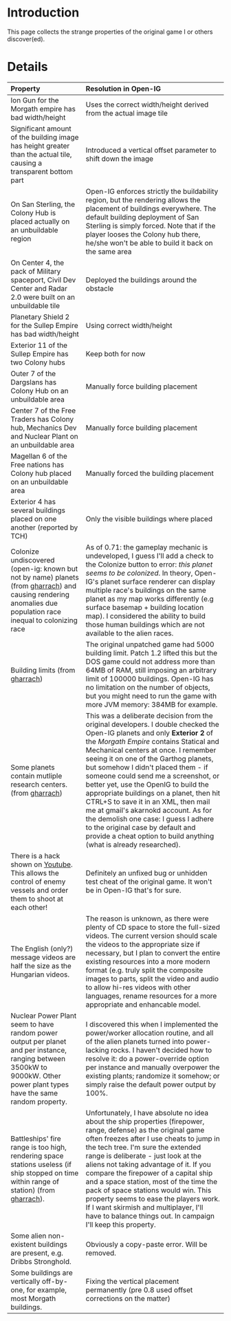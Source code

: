 # Introduction #

This page collects the strange properties of the original game I or others discover(ed).


# Details #

| **Property** | **Resolution in Open-IG** |
|:-------------|:--------------------------|
| Ion Gun for the Morgath empire has bad width/height | Uses the correct width/height derived from the actual image tile |
| Significant amount of the building image has height greater than the actual tile, causing a transparent bottom part | Introduced a vertical offset parameter to shift down the image |
| On San Sterling, the Colony Hub is placed actually on an unbuildable region | Open-IG enforces strictly the buildability region, but the rendering allows the placement of buildings everywhere. The default building deployment of San Sterling is simply forced. Note that if the player looses the Colony hub there, he/she won't be able to build it back on the same area |
| On Center 4, the pack of Military spaceport, Civil Dev Center and Radar 2.0 were built on an unbuildable tile | Deployed the buildings around the obstacle |
| Planetary Shield 2 for the Sullep Empire has bad width/height | Using correct width/height |
| Exterior 11 of the Sullep Empire has two Colony hubs | Keep both for now |
| Outer 7 of the Dargslans has Colony Hub on an unbuildable area | Manually force building placement |
| Center 7 of the Free Traders has Colony hub, Mechanics Dev and Nuclear Plant on an unbuildable area | Manually force building placement |
| Magellan 6 of the Free nations has Colony hub placed on an unbuildable area | Manually forced the building placement |
| Exterior 4 has several buildings placed on one another (reported by TCH) | Only the visible buildings where placed |
| Colonize undiscovered (open-ig: known but not by name) planets (from <a href='http://code.google.com/u/gharrach/'>gharrach</a>) and causing rendering anomalies due population race inequal to colonizing race | As of 0.71: the gameplay mechanic is undeveloped, I guess I'll add a check to the Colonize button to error: _this planet seems to be colonized_. In theory, Open-IG's planet surface renderer can display multiple race's buildings on the same planet as my map works differently (e.g surface basemap + building location map). I considered the ability to build those human buildings which are not available to the alien races. |
| Building limits (from <a href='http://code.google.com/u/gharrach/'>gharrach</a>) | The original unpatched game had 5000 building limit. Patch 1.2 lifted this but the DOS game could not address more than 64MB of RAM, still imposing an arbitrary limit of 100000 buildings. Open-IG has no limitation on the number of objects, but you might need to run the game with more JVM memory: 384MB for example. |
| Some planets contain mutliple research centers. (from <a href='http://code.google.com/u/gharrach/'>gharrach</a>) | This was a deliberate decision from the original developers. I double checked the Open-IG planets and only **Exterior 2** of the _Morgath Empire_ contains Statical and Mechanical centers at once. I remember seeing it on one of the Garthog planets, but somehow I didn't placed them - if someone could send me a screenshot, or better yet, use the OpenIG to build the appropriate buildings on a planet, then hit CTRL+S to save it in an XML, then mail me at gmail's akarnokd account. As for the demolish one case: I guess I adhere to the original case by default and provide a cheat option to build anything (what is already researched). |
| There is a hack shown on <a href='http://www.youtube.com/watch?v=yQpZVCs-Ljc'>Youtube</a>. This allows the control of enemy vessels and order them to shoot at each other! | Definitely an unfixed bug or unhidden test cheat of the original game. It won't be in Open-IG that's for sure. |
| The English (only?) message videos are half the size as the Hungarian videos. | The reason is unknown, as there were plenty of CD space to store the full-sized videos. The current version should scale the videos to the appropriate size if necessary, but I plan to convert the entire existing resources into a more modern format (e.g. truly split the composite images to parts, split the video and audio to allow hi-res videos with other languages, rename resources for a more appropriate and enhancable model. |
| Nuclear Power Plant seem to have random power output per planet and per instance, ranging between 3500kW to 9000kW. Other power plant types have the same random property. | I discovered this when I implemented the power/worker allocation routine, and all of the alien planets turned into power-lacking rocks. I haven't decided how to resolve it: do a power-override option per instance and manually overpower the existing plants; randomize it somehow; or simply raise the default power output by 100%. |
| Battleships' fire range is too high, rendering space stations useless (if ship stopped on time within range of station) (from <a href='http://code.google.com/u/gharrach/'>gharrach</a>).  | Unfortunately, I have absolute no idea about the ship properties (firepower, range, defense) as the original game often freezes after I use cheats to jump in the tech tree. I'm sure the extended range is deliberate - just look at the aliens not taking advantage of it. If you compare the firepower of a capital ship and a space station, most of the time the pack of space stations would win. This property seems to ease the players work. If I want skirmish and multiplayer, I'll have to balance things out. In campaign I'll keep this property. |
| Some alien non-existent buildings are present, e.g. Dribbs Stronghold. | Obviously a copy-paste error. Will be removed. |
| Some buildings are vertically off-by-one, for example, most Morgath buildings. | Fixing the vertical placement permanently (pre 0.8 used offset corrections on the matter) |